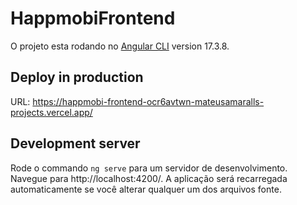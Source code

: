 # HappmobiFrontend

O projeto esta rodando no [Angular CLI](https://github.com/angular/angular-cli) version 17.3.8.

## Deploy in production

URL: https://happmobi-frontend-ocr6avtwn-mateusamaralls-projects.vercel.app/

## Development server

Rode o commando `ng serve` para um servidor de desenvolvimento. Navegue para http://localhost:4200/. A aplicação será recarregada automaticamente se você alterar qualquer um dos arquivos fonte.

